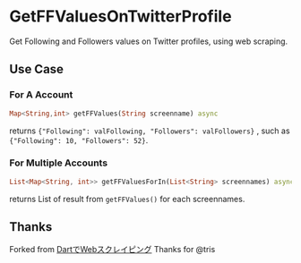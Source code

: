 # GetFFValuesOnTwitterProfile

Get Following and Followers values on Twitter profiles, using web scraping.

## Use Case

### For A Account

```dart
Map<String,int> getFFValues(String screenname) async
```

returns `{"Following": valFollowing, "Followers": valFollowers}` , such as `{"Following": 10, "Followers": 52}`.

### For Multiple Accounts

```dart
List<Map<String, int>> getFFValuesForIn(List<String> screennames) async
```

returns List of result from `getFFValues()` for each screennames.

## Thanks

Forked from [DartでWebスクレイピング](https://zenn.dev/tris/articles/9705b93a02425f)
Thanks for @tris

